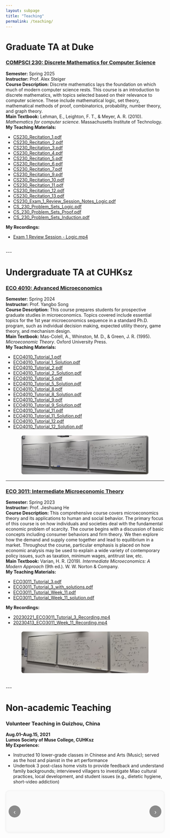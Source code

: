 ```yaml
---
layout: subpage
title: "Teaching"
permalink: /teaching/
---
```


# Graduate TA at Duke

### [COMPSCI 230: Discrete Mathematics for Computer Science](https://cs.duke.edu/courses/discrete-math-computer-science-1)
**Semester:** Spring 2025  
**Instructor:** Prof. Alex Steiger  
**Course Description:** Discrete mathematics lays the foundation on which much of modern computer science rests. This course is an introduction to discrete mathematics, with topics selected based on their relevance to computer science. These include mathematical logic, set theory, mathematical methods of proof, combinatorics, probability, number theory, and graph theory.  
**Main Textbook:** Lehman, E., Leighton, F. T., & Meyer, A. R. (2010). *Mathematics for computer science*. Massachusetts Institute of Technology.  
**My Teaching Materials:**  
- [CS230_Recitation_1.pdf](/files/teaching/cs230/CS230_Recitation_1.pdf)
- [CS230_Recitation_2.pdf](/files/teaching/cs230/CS230_Recitation_2.pdf)  
- [CS230_Recitation_3.pdf](/files/teaching/cs230/CS230_Recitation_3.pdf)  
- [CS230_Recitation_4.pdf](/files/teaching/cs230/CS230_Recitation_4.pdf)
- [CS230_Recitation_5.pdf](/files/teaching/cs230/CS230_Recitation_5.pdf)
- [CS230_Recitation_6.pdf](/files/teaching/cs230/CS230_Recitation_6.pdf)
- [CS230_Recitation_7.pdf](/files/teaching/cs230/CS230_Recitation_7.pdf)
- [CS230_Recitation_9.pdf](/files/teaching/cs230/CS230_Recitation_9.pdf)
- [CS230_Recitation_10.pdf](/files/teaching/cs230/CS230_Recitation_10.pdf)
- [CS230_Recitation_11.pdf](/files/teaching/cs230/CS230_Recitation_11.pdf)
- [CS230_Recitation_12.pdf](/files/teaching/cs230/CS230_Recitation_12.pdf)
- [CS230_Recitation_13.pdf](/files/teaching/cs230/CS230_Recitation_13.pdf)  
- [CS230_Exam_1_Review_Session_Notes_Logic.pdf](/files/teaching/cs230/CS230_Exam_1_Review_Session_Notes_Logic.pdf)  
- [CS_230_Problem_Sets_Logic.pdf](/files/teaching/cs230/CS_230_Problem_Sets_Logic.pdf)  
- [CS_230_Problem_Sets_Proof.pdf](/files/teaching/cs230/CS_230_Problem_Sets_Proof.pdf)  
- [CS_230_Problem_Sets_Induction.pdf](/files/teaching/cs230/CS_230_Problem_Sets_Induction.pdf)

**My Recordings:**
- [Exam 1 Review Session - Logic.mp4](https://drive.google.com/open?id=1TVX0XUG9HtLOCrelXNcw_z2kdcH_SUzo&usp=drive_copy)


<br>
---

# Undergraduate TA at CUHKsz

### [ECO 4010: Advanced Microeconomics](https://www.cuhk.edu.cn/en/course/8049)
**Semester:** Spring 2024  
**Instructor:** Prof. Yangbo Song  
**Course Description:** This course prepares students for prospective graduate studies in microeconomics. Topics covered include essential topics for the 1st year microeconomics sequence in a standard Ph.D. program, such as individual decision making, expected utility theory, game theory, and mechanism design.  
**Main Textbook:** Mas-Colell, A., Whinston, M. D., & Green, J. R. (1995). *Microeconomic Theory*. Oxford University Press.  
**My Teaching Materials:**  
- [ECO4010_Tutorial_1.pdf](/files/teaching/eco4010/ECO4010_Tutorial_1.pdf)  
- [ECO4010_Tutorial_1_Solution.pdf](/files/teaching/eco4010/ECO4010_Tutorial_1_Solution.pdf)  
- [ECO4010_Tutorial_2.pdf](/files/teaching/eco4010/ECO4010_Tutorial_2.pdf)  
- [ECO4010_Tutorial_2_Solution.pdf](/files/teaching/eco4010/ECO4010_Tutorial_2_Solution.pdf)  
- [ECO4010_Tutorial_5.pdf](/files/teaching/eco4010/ECO4010_Tutorial_5.pdf)  
- [ECO4010_Tutorial_5_Solution.pdf](/files/teaching/eco4010/ECO4010_Tutorial_5_Solution.pdf)  
- [ECO4010_Tutorial_8.pdf](/files/teaching/eco4010/ECO4010_Tutorial_8.pdf)  
- [ECO4010_Tutorial_8_Solution.pdf](/files/teaching/eco4010/ECO4010_Tutorial_8_Solution.pdf)  
- [ECO4010_Tutorial_9.pdf](/files/teaching/eco4010/ECO4010_Tutorial_9.pdf)  
- [ECO4010_Tutorial_9_Solution.pdf](/files/teaching/eco4010/ECO4010_Tutorial_9_Solution.pdf)  
- [ECO4010_Tutorial_11.pdf](/files/teaching/eco4010/ECO4010_Tutorial_11.pdf)  
- [ECO4010_Tutorial_11_Solution.pdf](/files/teaching/eco4010/ECO4010_Tutorial_11_Solution.pdf)  
- [ECO4010_Tutorial_12.pdf](/files/teaching/eco4010/ECO4010_Tutorial_12.pdf)  
- [ECO4010_Tutorial_12_Solution.pdf](/files/teaching/eco4010/ECO4010_Tutorial_12_Solution.pdf)  


<img src="/files/teaching/teaching2.jpg" alt="Teaching photo 2" style="display:block; margin:20px auto; max-width:80%; height:auto; border-radius:6px;">

---

### [ECO 3011: Intermediate Microeconomic Theory](https://www.cuhk.edu.cn/en/course/8049)
**Semester:** Spring 2023  
**Instructor:** Prof. Jieshuang He  
**Course Description:** This comprehensive course covers microeconomics theory and its applications to human and social behavior. The primary focus of this course is on how individuals and societies deal with the fundamental economic problem of scarcity. The course begins with a discussion of basic concepts including consumer behaviors and firm theory. We then explore how the demand and supply come together and lead to equilibrium in a market. Throughout the course, particular emphasis is placed on how economic analysis may be used to explain a wide variety of contemporary policy issues, such as taxation, minimum wages, antitrust law, etc.  
**Main Textbook:** Varian, H. R. (2019). *Intermediate Microeconomics: A Modern Approach* (9th ed.). W. W. Norton & Company.  
**My Teaching Materials:**  
- [ECO3011_Tutorial_3.pdf](/files/teaching/eco3011/ECO3011_Tutorial_3.pdf)  
- [ECO3011_Tutorial_3_with_solutions.pdf](/files/teaching/eco3011/ECO3011_Tutorial_3_with_solutions.pdf)  
- [ECO3011_Tutorial_Week_11.pdf](/files/teaching/eco3011/ECO3011_Tutorial_Week_11.pdf)  
- [ECO3011_Tutorial_Week_11_solution.pdf](/files/teaching/eco3011/ECO3011_Tutorial_Week_11_solution.pdf)

**My Recordings:**  
- [20230221_ECO3011_Tutorial_3_Recording.mp4](https://drive.google.com/open?id=1bP6eFCCxmWsu9j02X_Ubpa5XNFAj6Fvj&usp=drive_copy)  
- [20230413_ECO3011_Week_11_Recording.mp4](https://drive.google.com/open?id=1UxdqXKgW7oT_H8e-thNG6tjDBCfKgB9U&usp=drive_copy)  


<img src="/files/teaching/teaching3.jpg" alt="Teaching photo 3" style="display:block; margin:20px auto; max-width:80%; height:auto; border-radius:6px;">


<br>
---

# Non-academic Teaching

### Volunteer Teaching in Guizhou, China
**Aug.01–Aug.15, 2021**  
**Lumos Society of Muse College, CUHKsz**  
**My Experience:**  
- Instructed 10 lower-grade classes in Chinese and Arts (Music); served as the host and pianist in the art performance  
- Undertook 3 post-class home visits to provide feedback and understand family backgrounds; interviewed villagers to investigate Miao cultural practices, local development, and student issues (e.g., dietetic hygiene, short-video addiction)


<!-- ======== 单个迷你滑块（无四宫格、无标题，样式同前） ======== -->
<div class="mini-slider" aria-label="photo slider">
  <div class="track">
    <img class="slide" src="/files/teaching/volunteer/1.jpg" alt="1" loading="lazy">
    <img class="slide" src="/files/teaching/volunteer/2.jpg" alt="2" loading="lazy">
    <img class="slide" src="/files/teaching/volunteer/3.png" alt="3" loading="lazy">
    <img class="slide" src="/files/teaching/volunteer/4.png" alt="4" loading="lazy">
    <img class="slide" src="/files/teaching/volunteer/5.png" alt="5" loading="lazy">
    <img class="slide" src="/files/teaching/volunteer/0.jpg" alt="0" loading="lazy">
    <img class="slide" src="/files/teaching/volunteer/6.jpg" alt="6" loading="lazy">
    <img class="slide" src="/files/teaching/volunteer/7.jpg" alt="7" loading="lazy">
    <img class="slide" src="/files/teaching/volunteer/8.jpg" alt="8" loading="lazy">
  </div>

  <button class="nav prev" aria-label="Previous image">‹</button>
  <button class="nav next" aria-label="Next image">›</button>
  <div class="dots" role="tablist" aria-label="Slides pagination"></div>
</div>

<style>
/* —— 外观与前面一致 —— */
.mini-slider{
  /* 调整这里控制最大显示高度 */
  --img-max-h: 360px;

  position:relative;
  background:#fafafa;
  border:1px solid #eee;
  border-radius:10px;
  padding:12px 12px 44px;
  box-shadow:0 1px 6px rgba(0,0,0,.06);
  text-align:center;
  max-width: 880px;   /* 单滑块居中宽度，可按需改 */
  margin: 20px auto;
  overflow:hidden;
}

.mini-slider .track{
  position: relative;
  display:block;
  min-height:60px;
}

/* 原始比例显示：小图不放大；大图按容器等比缩小 */
.mini-slider .track > img{
  display:none;                 /* 通过 .active 切换可见 */
  width:auto;
  height:auto;
  max-width:100%;
  max-height:var(--img-max-h);  /* 控制最高显示高度 */
  border-radius:8px;
  user-select:none;
  margin:0 auto;                /* 居中 */
}
.mini-slider .track > img.active{ display:block; }

.mini-slider .nav{
  position:absolute;
  top:50%;
  transform:translateY(-50%);
  width:38px; height:38px;
  border:none; border-radius:50%;
  background:rgba(0,0,0,.45);
  color:#fff; font-size:20px; line-height:38px;
  cursor:pointer;
  transition:opacity .15s ease;
}
.mini-slider .nav:hover{ opacity:.9; }
.mini-slider .prev{ left:8px; }
.mini-slider .next{ right:8px; }

.mini-slider .dots{
  position:absolute;
  left:0; right:0; bottom:8px;
  display:flex; gap:6px; justify-content:center;
}
.mini-slider .dots button{
  width:8px; height:8px; border-radius:50%;
  border:none; background:#cfcfcf; cursor:pointer;
}
.mini-slider .dots button.active{ background:#333; }

@media (max-width: 768px){
  .mini-slider{ max-width: 92%; --img-max-h: 260px; }
}
</style>

<script>
(function(){
  const slider = document.querySelector('.mini-slider');
  if(!slider) return;

  setupSlider(slider);

  function setupSlider(slider){
    const imgs = Array.from(slider.querySelectorAll('.track .slide'));
    const dotsWrap = slider.querySelector('.dots');
    const prevBtn = slider.querySelector('.prev');
    const nextBtn = slider.querySelector('.next');

    if(!imgs.length){ prevBtn.disabled = nextBtn.disabled = true; return; }

    // 生成圆点
    imgs.forEach((_,idx)=>{
      const b=document.createElement('button');
      b.setAttribute('role','tab');
      b.setAttribute('aria-label','Go to slide ' + (idx+1));
      b.addEventListener('click',()=>show(idx));
      dotsWrap.appendChild(b);
    });

    let i=0, lock=false;
    const guard = fn => { if(lock) return; lock=true; fn(); setTimeout(()=>lock=false,150); };

    function show(n){
      i=(n+imgs.length)%imgs.length;
      imgs.forEach((img,idx)=>{
        img.classList.toggle('active', idx===i);
        img.setAttribute('aria-hidden', idx===i ? 'false' : 'true');
      });
      dotsWrap.querySelectorAll('button').forEach((d,idx)=>d.classList.toggle('active', idx===i));
    }

    // 按钮
    prevBtn.addEventListener('click', ()=> guard(()=>show(i-1)));
    nextBtn.addEventListener('click', ()=> guard(()=>show(i+1)));

    // 点击图片 -> 下一张
    imgs.forEach(img=>{
      img.addEventListener('click', ()=> guard(()=>show(i+1)));
      img.addEventListener('dragstart', e=> e.preventDefault());
    });

    // 键盘
    slider.setAttribute('tabindex','0');
    slider.addEventListener('keydown', e=>{
      if(e.key==='ArrowLeft'){ e.preventDefault(); guard(()=>show(i-1)); }
      if(e.key==='ArrowRight'){ e.preventDefault(); guard(()=>show(i+1)); }
    });

    // 初始
    show(0);
  }
})();
</script>
